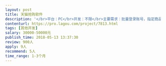 ```yaml
---                
layout: post       
title: 天猫抢购软件           
description: '</br>平台：PC</br>开发：不限</br>主要需求：批量登录账号，指定商品进行抢购（并付款）</br>预期：流畅运行，功能完备，无特定UI需求</br>预算：1w-5w</br>'     
contenturl: https://pro.lagou.com/project/7813.html      
tags: [其他开发]            
salary: 30000-50000元          
publish_time: 2018-05-13 13:37:30         
review: 900人                   
apply: 9人                   
recommend: 5人                   
time_range: 1-3个月              
---                 
```

